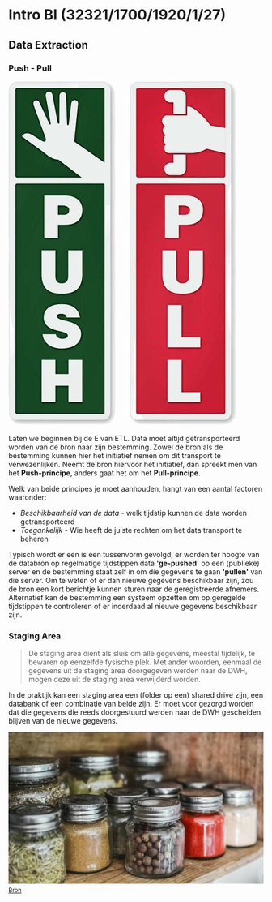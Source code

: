 # Intro BI (32321/1700/1920/1/27)

## Data Extraction

### Push - Pull

![Push-Pull principe](Media/Push_Pull.png)

Laten we beginnen bij de E van ETL. Data moet altijd getransporteerd worden van de bron naar zijn bestemming. Zowel de bron als de bestemming kunnen hier het initiatief nemen om dit transport te verwezenlijken. Neemt de bron hiervoor het initiatief, dan spreekt men van het **Push-principe**, anders gaat het om het **Pull-principe**.

Welk van beide principes je moet aanhouden, hangt van een aantal factoren waaronder:

- *Beschikbaarheid van de data* - welk tijdstip kunnen de data worden getransporteerd
- *Toegankelijk* - Wie heeft de juiste rechten om het data transport te beheren

Typisch wordt er een is een tussenvorm gevolgd, er worden ter hoogte van de databron op regelmatige tijdstippen data **'ge-pushed'** op een (publieke) server en de bestemming staat zelf in om die gegevens te gaan **'pullen'** van die server. Om te weten of er dan nieuwe gegevens beschikbaar zijn, zou de bron een kort berichtje kunnen sturen naar de geregistreerde afnemers. Alternatief kan de bestemming een systeem opzetten om op geregelde tijdstippen te controleren of er inderdaad al nieuwe gegevens beschikbaar zijn.

### Staging Area

> De staging area dient als sluis om alle gegevens, meestal tijdelijk, te bewaren op eenzelfde fysische plek. Met ander woorden, eenmaal de gegevens uit de staging area doorgegeven werden naar de DWH, mogen deze uit de staging area verwijderd worden.

In de praktijk kan een staging area een (folder op een) shared drive zijn, een databank of een combinatie van beide zijn. Er moet voor gezorgd worden dat die gegevens die reeds doorgestuurd werden naar de DWH gescheiden blijven van de nieuwe gegevens.

![Staging Area is like a shelf with spices in separate pots](Media/Staging_Area.png)
<small>[Bron](https://optimalbi.com/blog/2018/04/18/persistent-staging-area-with-ode/)</small>